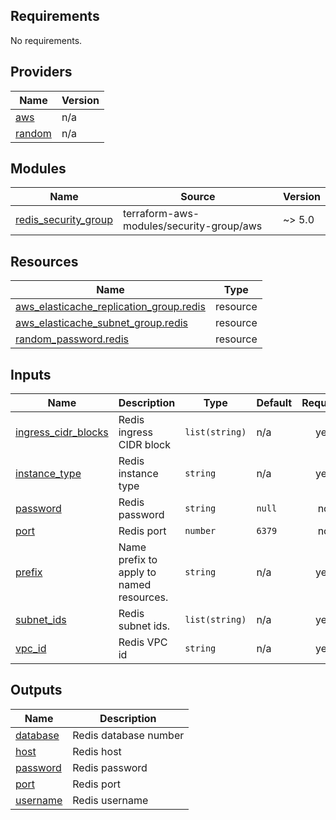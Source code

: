 <!-- BEGIN_TF_DOCS -->
## Requirements

No requirements.

## Providers

| Name | Version |
|------|---------|
| <a name="provider_aws"></a> [aws](#provider\_aws) | n/a |
| <a name="provider_random"></a> [random](#provider\_random) | n/a |

## Modules

| Name | Source | Version |
|------|--------|---------|
| <a name="module_redis_security_group"></a> [redis\_security\_group](#module\_redis\_security\_group) | terraform-aws-modules/security-group/aws | ~> 5.0 |

## Resources

| Name | Type |
|------|------|
| [aws_elasticache_replication_group.redis](https://registry.terraform.io/providers/hashicorp/aws/latest/docs/resources/elasticache_replication_group) | resource |
| [aws_elasticache_subnet_group.redis](https://registry.terraform.io/providers/hashicorp/aws/latest/docs/resources/elasticache_subnet_group) | resource |
| [random_password.redis](https://registry.terraform.io/providers/hashicorp/random/latest/docs/resources/password) | resource |

## Inputs

| Name | Description | Type | Default | Required |
|------|-------------|------|---------|:--------:|
| <a name="input_ingress_cidr_blocks"></a> [ingress\_cidr\_blocks](#input\_ingress\_cidr\_blocks) | Redis ingress CIDR block | `list(string)` | n/a | yes |
| <a name="input_instance_type"></a> [instance\_type](#input\_instance\_type) | Redis instance type | `string` | n/a | yes |
| <a name="input_password"></a> [password](#input\_password) | Redis password | `string` | `null` | no |
| <a name="input_port"></a> [port](#input\_port) | Redis port | `number` | `6379` | no |
| <a name="input_prefix"></a> [prefix](#input\_prefix) | Name prefix to apply to named resources. | `string` | n/a | yes |
| <a name="input_subnet_ids"></a> [subnet\_ids](#input\_subnet\_ids) | Redis subnet ids. | `list(string)` | n/a | yes |
| <a name="input_vpc_id"></a> [vpc\_id](#input\_vpc\_id) | Redis VPC id | `string` | n/a | yes |

## Outputs

| Name | Description |
|------|-------------|
| <a name="output_database"></a> [database](#output\_database) | Redis database number |
| <a name="output_host"></a> [host](#output\_host) | Redis host |
| <a name="output_password"></a> [password](#output\_password) | Redis password |
| <a name="output_port"></a> [port](#output\_port) | Redis port |
| <a name="output_username"></a> [username](#output\_username) | Redis username |
<!-- END_TF_DOCS -->
